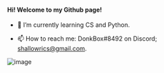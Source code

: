 #### Hi! Welcome to my Github page!


- 🌱 I’m currently learning CS and Python.

- 📫 How to reach me:
      DonkBox#8492 on Discord;
      shallowrics@gmail.com.

![image](https://user-images.githubusercontent.com/79010874/136909611-8db9c902-3860-45b3-869b-410fb5f108e6.png)
